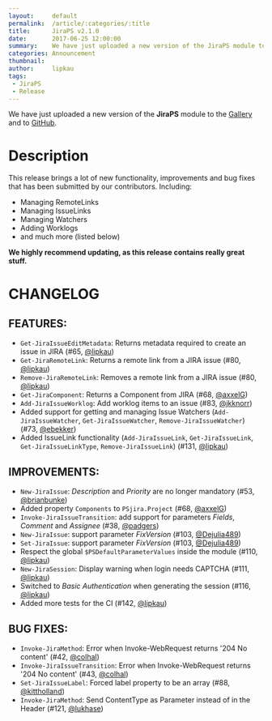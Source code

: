 ```yaml
---
layout:     default
permalink:  /article/:categories/:title
title:      JiraPS v2.1.0
date:       2017-06-25 12:00:00
summary:    We have just uploaded a new version of the JiraPS module to the Gallery and to GitHub.
categories: Announcement
thumbnail:  
author:     lipkau
tags:
 - JiraPS
 - Release
---
```


We have just uploaded a new version of the **JiraPS** module to the [Gallery](https://www.powershellgallery.com/packages/JiraPS/2.1.0.10) and to [GitHub](https://github.com/AtlassianPS/JiraPS/releases/tag/v2.1.0).

# Description
This release brings a lot of new functionality, improvements and bug fixes that has been submitted by our contributors.  Including:
* Managing RemoteLinks
* Managing IssueLinks
* Managing Watchers
* Adding Worklogs
* and much more (listed below)

**We highly recommend updating, as this release contains really great stuff.**

# CHANGELOG
## FEATURES:
  - `Get-JiraIssueEditMetadata`: Returns metadata required to create an issue in JIRA (#65, [@lipkau][])
  - `Get-JiraRemoteLink`: Returns a remote link from a JIRA issue (#80, [@lipkau][])
  - `Remove-JiraRemoteLink`: Removes a remote link from a JIRA issue (#80, [@lipkau][])
  - `Get-JiraComponent`: Returns a Component from JIRA (#68, [@axxelG][])
  - `Add-JiraIssueWorklog`: Add worklog items to an issue (#83, [@jkknorr][])
  - Added support for getting and managing Issue Watchers (`Add-JiraIssueWatcher`, `Get-JiraIssueWatcher`, `Remove-JiraIssueWatcher`) (#73, [@ebekker][])
  - Added IssueLink functionality (`Add-JiraIssueLink`, `Get-JiraIssueLink`, `Get-JiraIssueLinkType`, `Remove-JiraIssueLink`) (#131, [@lipkau][])

## IMPROVEMENTS:
  - `New-JiraIssue`: _Description_ and _Priority_ are no longer mandatory (#53, [@brianbunke][])
  - Added property `Components` to `PSjira.Project` (#68, [@axxelG][])
  - `Invoke-JiraIssueTransition`: add support for parameters _Fields_, _Comment_ and _Assignee_ (#38, [@padgers][])
  - `New-JiraIssue`: support parameter _FixVersion_ (#103, [@Dejulia489][])
  - `Set-JiraIssue`: support parameter _FixVersion_ (#103, [@Dejulia489][])
  - Respect the global `$PSDefaultParameterValues` inside the module (#110, [@lipkau][])
  - `New-JiraSession`: Display warning when login needs CAPTCHA (#111, [@lipkau][])
  - Switched to _Basic Authentication_ when generating the session (#116, [@lipkau][])
  - Added more tests for the CI (#142, [@lipkau][])

## BUG FIXES:
  - `Invoke-JiraMethod`: Error when Invoke-WebRequest returns '204 No content' (#42, [@colhal][])
  - `Invoke-JiraIssueTransition`: Error when Invoke-WebRequest returns '204 No content' (#43, [@colhal][])
  - `Set-JiraIssueLabel`: Forced label property to be an array (#88, [@kittholland][])
  - `Invoke-JiraMethod`: Send ContentType as Parameter instead of in the Header (#121, [@lukhase][])



[@alexsuslin]: https://github.com/alexsuslin
[@axxelG]: https://github.com/axxelG
[@brianbunke]: https://github.com/brianbunke
[@colhal]: https://github.com/colhal
[@Dejulia489]: https://github.com/Dejulia489
[@ebekker]: https://github.com/ebekker
[@jkknorr]: https://github.com/jkknorr
[@kittholland]: https://github.com/kittholland
[@LiamLeane]: https://github.com/LiamLeane
[@lipkau]: https://github.com/lipkau
[@lukhase]: https://github.com/lukhase
[@padgers]: https://github.com/padgers
[@ThePSAdmin]: https://github.com/ThePSAdmin

